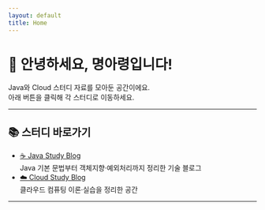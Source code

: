```yaml
---
layout: default
title: Home
---
```


# 👋 안녕하세요, 명아령입니다!

Java와 Cloud 스터디 자료를 모아둔 공간이에요.  
아래 버튼을 클릭해 각 스터디로 이동하세요.

---

## 📚 스터디 바로가기

- [☕️ Java Study Blog](https://myeongalyeong.github.io/java-study-blog/)  
  Java 기본 문법부터 객체지향·예외처리까지 정리한 기술 블로그  
- [☁️ Cloud Study Blog](https://myeongalyeong.github.io/cloud-study-blog/)  
  클라우드 컴퓨팅 이론·실습을 정리한 공간  

---

